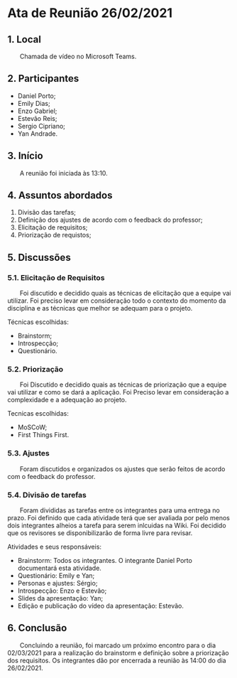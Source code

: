 # Ata de Reunião 26/02/2021

## 1. Local

&emsp;&emsp;Chamada de vídeo no Microsoft Teams.

## 2. Participantes
- Daniel Porto;
- Emily Dias;
- Enzo Gabriel;
- Estevão Reis;
- Sergio Cipriano;
- Yan Andrade.

## 3. Início

&emsp;&emsp;A reunião foi iniciada às 13:10.

## 4. Assuntos abordados

1. Divisão das tarefas;
2. Definição dos ajustes de acordo com o feedback do professor;
3. Elicitação de requisitos;
4. Priorização de requistos;

## 5. Discussões

### 5.1. Elicitação de Requisitos
&emsp;&emsp;Foi discutido e decidido quais as técnicas de elicitação que a equipe vai utilizar. Foi preciso levar em consideração todo o contexto do momento da disciplina e as técnicas que melhor se adequam para o projeto.

Técnicas escolhidas:

- Brainstorm;
- Introspecção;
- Questionário.

### 5.2. Priorização
&emsp;&emsp;Foi Discutido e decidido quais as técnicas de priorização que a equipe vai utilizar e como se dará a aplicação. Foi Preciso levar em consideração a complexidade e a adequação ao projeto.

Tecnicas escolhidas:

- MoSCoW;
- First Things First.

### 5.3. Ajustes
&emsp;&emsp;Foram discutidos e organizados os ajustes que serão feitos de acordo com o feedback do professor. 

### 5.4. Divisão de tarefas
&emsp;&emsp;Foram divididas as tarefas entre os integrantes para uma entrega no prazo. Foi definido que cada atividade terá que ser avaliada por pelo menos dois integrantes alheios a tarefa para serem inlcuidas na Wiki. Foi decidido que os revisores se disponibilizarão de forma livre para revisar.

Atividades e seus responsáveis:

- Brainstorm: Todos os integrantes. O integrante Daniel Porto documentará esta atividade.
- Questionário: Emily e Yan;
- Personas e ajustes: Sérgio;
- Introspecção: Enzo e Estevão;
- Slides da apresentação: Yan;
- Edição e publicação do vídeo da apresentação: Estevão.

## 6. Conclusão
&emsp;&emsp;Concluindo a reunião, foi marcado um próximo encontro para o dia 02/03/2021 para a realização do brainstorm e definição sobre a priorização dos requisitos.
Os integrantes dão por encerrada a reunião às 14:00 do dia 26/02/2021.
